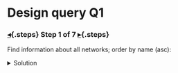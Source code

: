 <div class="top">

# Design query Q1
### [◂](command:katapod.loadPage?step3){.steps} Step 1 of 7 [▸](command:katapod.loadPage?step5){.steps}
</div>

Find information about all networks; order by name (asc):

<details>
  <summary>Solution</summary>

```sql
SELECT name, description,
       region, num_sensors
FROM networks
WHERE bucket = 'all';
```{{execute}}

</details>

[continue](command:katapod.loadPage?step5){.orange_bar}